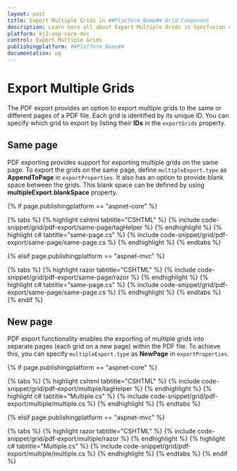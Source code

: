 ```yaml
---
layout: post
title: Export Multiple Grids in ##Platform_Name## Grid Component
description: Learn here all about Export Multiple Grids in Syncfusion ##Platform_Name## Grid component of Syncfusion Essential JS 2 and more.
platform: ej2-asp-core-mvc
control: Export Multiple Grids
publishingplatform: ##Platform_Name##
documentation: ug
---
```



# Export Multiple Grids

The PDF export provides an option to export multiple grids to the same or different pages of a PDF file. Each grid is identified by its unique ID. You can specify which grid to export by listing their **IDs** in the `exportGrids` property.

## Same page

PDF exporting provides support for exporting multiple grids on the same page. To export the grids on the same page, define `multipleExport.type` as **AppendToPage** in `exportProperties`. It also has an option to provide blank space between the grids. This blank space can be defined by using **multipleExport.blankSpace** property.

{% if page.publishingplatform == "aspnet-core" %}

{% tabs %}
{% highlight cshtml tabtitle="CSHTML" %}
{% include code-snippet/grid/pdf-export/same-page/tagHelper %}
{% endhighlight %}
{% highlight c# tabtitle="same-page.cs" %}
{% include code-snippet/grid/pdf-export/same-page/same-page.cs %}
{% endhighlight %}
{% endtabs %}

{% elsif page.publishingplatform == "aspnet-mvc" %}

{% tabs %}
{% highlight razor tabtitle="CSHTML" %}
{% include code-snippet/grid/pdf-export/same-page/razor %}
{% endhighlight %}
{% highlight c# tabtitle="same-page.cs" %}
{% include code-snippet/grid/pdf-export/same-page/same-page.cs %}
{% endhighlight %}
{% endtabs %}
{% endif %}

## New page

PDF export functionality enables the exporting of multiple grids into separate pages (each grid on a new page) within the PDF file. To achieve this, you can specify `multipleExport.type` as **NewPage** in `exportProperties`.

{% if page.publishingplatform == "aspnet-core" %}

{% tabs %}
{% highlight cshtml tabtitle="CSHTML" %}
{% include code-snippet/grid/pdf-export/multiple/tagHelper %}
{% endhighlight %}
{% highlight c# tabtitle="Multiple.cs" %}
{% include code-snippet/grid/pdf-export/multiple/multiple.cs %}
{% endhighlight %}
{% endtabs %}

{% elsif page.publishingplatform == "aspnet-mvc" %}

{% tabs %}
{% highlight razor tabtitle="CSHTML" %}
{% include code-snippet/grid/pdf-export/multiple/razor %}
{% endhighlight %}
{% highlight c# tabtitle="Multiple.cs" %}
{% include code-snippet/grid/pdf-export/multiple/multiple.cs %}
{% endhighlight %}
{% endtabs %}
{% endif %}